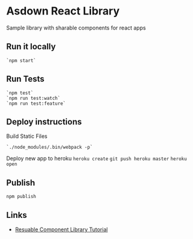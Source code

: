 Asdown React Library
====================

Sample library with sharable components for react apps

    
Run it locally
--------------

    `npm start`

Run Tests
---------

    `npm test`
    `npm run test:watch`
    `npm run test:feature`

Deploy instructions
-------------------

Build Static Files

    `./node_modules/.bin/webpack -p`

Deploy new app to heroku
    `heroku create`
    `git push heroku master`
    `heroku open`    

Publish
-------

`npm publish`

Links
-----

* [Resuable Component Library Tutorial](https://itnext.io/how-to-write-your-own-reusable-react-component-library-a57dc7c9a210)
